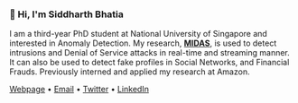 ### 👋 Hi, I'm Siddharth Bhatia

I am a third-year PhD student at National University of Singapore and interested in Anomaly Detection. My research, **[MIDAS](https://github.com/Stream-AD/MIDAS/)**, is used to detect intrusions and Denial of Service attacks in real-time and streaming manner. It can also be used to detect fake profiles in Social Networks, and Financial Frauds. Previously interned and applied my research at Amazon.

[Webpage](https://www.comp.nus.edu.sg/~sbhatia/) • [Email](mailto:siddharth@comp.nus.edu.sg) • [Twitter](https://twitter.com/siddharthb_) • [LinkedIn](https://www.linkedin.com/in/siddharthbhatia-nus/)
